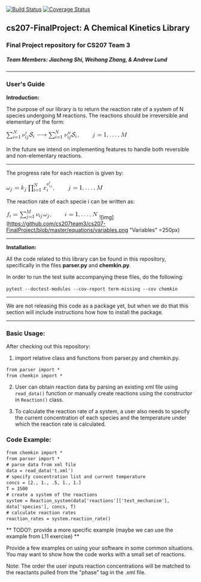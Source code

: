 [![Build Status](https://travis-ci.org/cs207team3/cs207-FinalProject.svg?branch=master)](https://travis-ci.org/cs207team3/cs207-FinalProject.svg?branch=master)
[![Coverage Status](https://coveralls.io/repos/github/cs207team3/cs207-FinalProject/badge.svg?branch=master)](https://coveralls.io/github/cs207team3/cs207-FinalProject?branch=master)

## cs207-FinalProject: A Chemical Kinetics Library
### Final Project repository for CS207 Team 3
##### Team Members: Jiacheng Shi, Weihang Zhang, & Andrew Lund

---

### User's Guide

**Introduction:**

The purpose of our library is to return the reaction rate of a system of N species undergoing M reactions. The reactions should be irreversible and elementary of the form:

![img](https://github.com/cs207team3/cs207-FinalProject/blob/master/equations/reaction_form.png "Reaction Form")

In the future we intend on implementing features to handle both reversible and non-elementary reactions.

-----

The progress rate for each reaction is given by:

![img](https://github.com/cs207team3/cs207-FinalProject/blob/master/equations/progress_rate.png "Progress Rate")

The reaction rate of each specie i can be written as:

![img](https://github.com/cs207team3/cs207-FinalProject/blob/master/equations/reaction_rate.png "Reaction Rate")
![img](https://github.com/cs207team3/cs207-FinalProject/blob/master/equations/variables.png "Variables" =250px)

------

**Installation:**

All the code related to this library can be found in this repository, specifically in the files **parser.py** and **chemkin.py**.

In order to run the test suite accompanying these files, do the following:

`pytest --doctest-modules --cov-report term-missing --cov chemkin`

----

We are not releasing this code as a package yet, but when we do that this section will include instructions how how to install the package.

----

### Basic Usage:
After checking out this repository:
1. import relative class and functions from parser.py and chemkin.py.

  ```
  from parser import *
  from chemkin import *
  ```

2. User can obtain reaction data by parsing an existing xml file using `read_data()` function or manually create reactions using the constructor in `Reaction()` class.

3. To calculate the reaction rate of a system, a user also needs to specify the current concentration of each species and the temperature under which the reaction rate is calculated.

### Code Example:
```
from chemkin import *
from parser import *
# parse data from xml file
data = read_data('t.xml')
# specify concentration list and current temperature
concs = [2., 1., .5, 1., 1.]
T = 1500
# create a system of the reactions
system = Reaction_system(data['reactions']['test_mechanism'], data['species'], concs, T)
# calculate reaction rates
reaction_rates = system.reaction_rate()
```

** TODO?: provide a more specific example (maybe we can use the example from L11 exercise) **

Provide a few examples on using your software in some common situations. You may want to show how the code works with a small set of reactions.

Note: The order the user inputs reaction concentrations will be matched to the reactants pulled from the "phase" tag in the .xml file.
